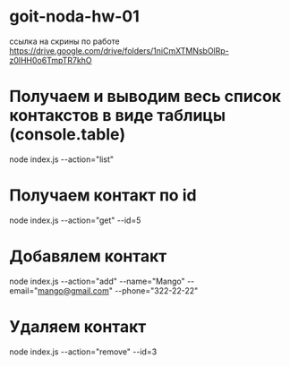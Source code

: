# goit-noda-hw-01
ссылка на скрины по работе
https://drive.google.com/drive/folders/1niCmXTMNsbOlRp-z0lHH0o6TmpTR7khO


# Получаем и выводим весь список контакстов в виде таблицы (console.table)
node index.js --action="list"

# Получаем контакт по id
node index.js --action="get" --id=5

# Добавялем контакт
node index.js --action="add" --name="Mango" --email="mango@gmail.com" --phone="322-22-22"

# Удаляем контакт
node index.js --action="remove" --id=3

